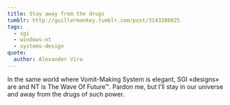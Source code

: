 ```yaml
---
title: Stay away from the drugs
tumblr: http://guillermonkey.tumblr.com/post/3143388025
tags:
  - sgi
  - windows-nt
  - systems-design
quote:
  author: Alexander Viro
---
```


In the same world where Vomit-Making System is elegant, SGI «designs» are and NT is The Wave Of Future™. Pardon me, but I’ll stay in our universe and away from the drugs of such power.
